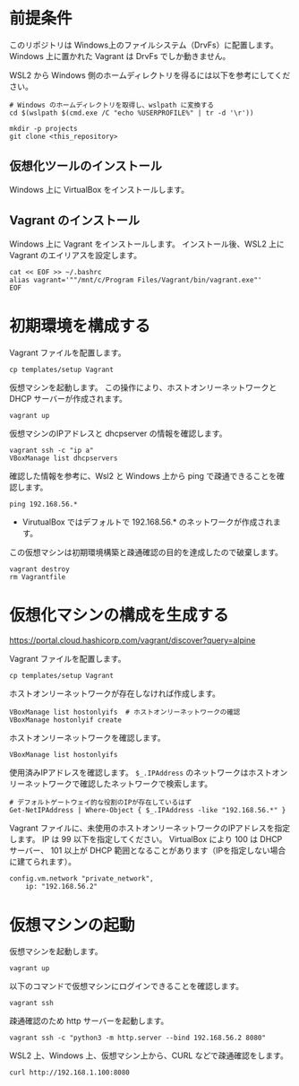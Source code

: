 # 前提条件

このリポジトリは Windows上のファイルシステム（DrvFs）に配置します。
Windows 上に置かれた Vagrant は DrvFs でしか動きません。

WSL2 から Windows 側のホームディレクトリを得るには以下を参考にしてください。

```
# Windows のホームディレクトリを取得し、wslpath に変換する
cd $(wslpath $(cmd.exe /C "echo %USERPROFILE%" | tr -d '\r'))

mkdir -p projects
git clone <this_repository>
```


## 仮想化ツールのインストール

Windows 上に VirtualBox をインストールします。

## Vagrant のインストール

Windows 上に Vagrant をインストールします。
インストール後、WSL2 上に Vagrant のエイリアスを設定します。

```
cat << EOF >> ~/.bashrc
alias vagrant='""/mnt/c/Program Files/Vagrant/bin/vagrant.exe"'
EOF
```

# 初期環境を構成する

Vagrant ファイルを配置します。

```
cp templates/setup Vagrant
```

仮想マシンを起動します。
この操作により、ホストオンリーネットワークと DHCP サーバーが作成されます。

```
vagrant up
```

仮想マシンのIPアドレスと dhcpserver の情報を確認します。

```
vagrant ssh -c "ip a"
VBoxManage list dhcpservers
```

確認した情報を参考に、Wsl2 と Windows 上から ping で疎通できることを確認します。

```
ping 192.168.56.*
```

* VirutualBox ではデフォルトで 192.168.56.* のネットワークが作成されます。


この仮想マシンは初期環境構築と疎通確認の目的を達成したので破棄します。

```
vagrant destroy
rm Vagrantfile
```


# 仮想化マシンの構成を生成する

https://portal.cloud.hashicorp.com/vagrant/discover?query=alpine


Vagrant ファイルを配置します。

```
cp templates/setup Vagrant
```

ホストオンリーネットワークが存在しなければ作成します。

```
VBoxManage list hostonlyifs  # ホストオンリーネットワークの確認
VBoxManage hostonlyif create
```

ホストオンリーネットワークを確認します。

```
VBoxManage list hostonlyifs
```

使用済みIPアドレスを確認します。
`$_.IPAddress` のネットワークはホストオンリーネットワークで確認したネットワークで検索します。

```
# デフォルトゲートウェイ的な役割のIPが存在しているはず
Get-NetIPAddress | Where-Object { $_.IPAddress -like "192.168.56.*" }
```

Vagrant ファイルに、未使用のホストオンリーネットワークのIPアドレスを指定します。
IP は 99 以下を指定してください。
VirtualBox により 100 は DHCP サーバー、 101 以上が DHCP 範囲となることがあります（IPを指定しない場合に建てられます）。

```
config.vm.network "private_network",
    ip: "192.168.56.2"
```


# 仮想マシンの起動

仮想マシンを起動します。

```
vagrant up
```

以下のコマンドで仮想マシンにログインできることを確認します。

```
vagrant ssh
```

疎通確認のため http サーバーを起動します。

```
vagrant ssh -c "python3 -m http.server --bind 192.168.56.2 8080"
```

WSL2 上、Windows 上、仮想マシン上から、CURL などで疎通確認をします。

```
curl http://192.168.1.100:8080
```
